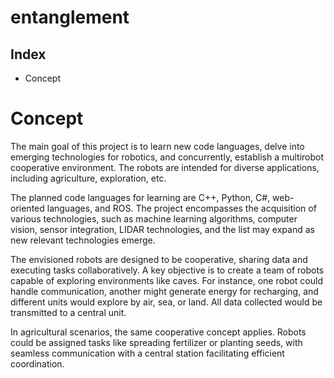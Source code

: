 # entanglement

## Index
- Concept

# Concept
The main goal of this project is to learn new code languages, delve into emerging technologies for robotics, and concurrently, establish a multirobot cooperative environment. The robots are intended for diverse applications, including agriculture, exploration, etc.

The planned code languages for learning are C++, Python, C#, web-oriented languages, and ROS. The project encompasses the acquisition of various technologies, such as machine learning algorithms, computer vision, sensor integration, LIDAR technologies, and the list may expand as new relevant technologies emerge.

The envisioned robots are designed to be cooperative, sharing data and executing tasks collaboratively. A key objective is to create a team of robots capable of exploring environments like caves. For instance, one robot could handle communication, another might generate energy for recharging, and different units would explore by air, sea, or land. All data collected would be transmitted to a central unit.

In agricultural scenarios, the same cooperative concept applies. Robots could be assigned tasks like spreading fertilizer or planting seeds, with seamless communication with a central station facilitating efficient coordination.
